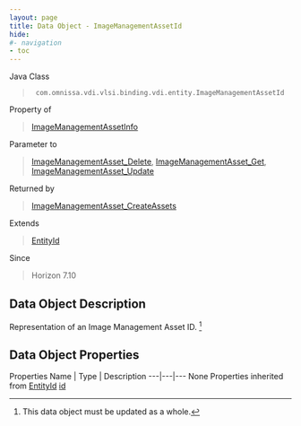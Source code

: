 ```yaml
---
layout: page
title: Data Object - ImageManagementAssetId
hide:
#- navigation
- toc
---
```








Java Class
> ` com.omnissa.vdi.vlsi.binding.vdi.entity.ImageManagementAssetId`

Property of
> [ImageManagementAssetInfo](vdi.utils.imagemanagement.ImageManagementAsset.ImageManagementAssetInfo.md#field_detail)

Parameter to
> [ImageManagementAsset_Delete](vdi.utils.imagemanagement.ImageManagementAsset.md#delete), [ImageManagementAsset_Get](vdi.utils.imagemanagement.ImageManagementAsset.md#get), [ImageManagementAsset_Update](vdi.utils.imagemanagement.ImageManagementAsset.md#update)

Returned by
> [ImageManagementAsset_CreateAssets](vdi.utils.imagemanagement.ImageManagementAsset.md#createAssets)

Extends
> [EntityId](vdi.EntityId.md)

Since
> Horizon 7.10


## Data Object Description

Representation of an Image Management Asset ID.
 [^167]



## Data Object Properties
Properties
Name |  Type |  Description
---|---|---
None
Properties inherited from [EntityId](vdi.EntityId.md)
[id](vdi.EntityId.md#id)


 


[^167]: This data object must be updated as a whole.